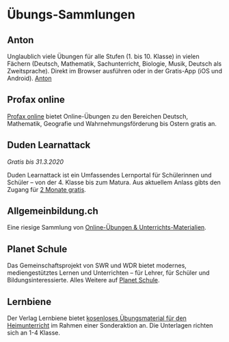 # Übungs-Sammlungen

## Anton

Unglaublich viele Übungen für alle Stufen (1. bis 10. Klasse) in vielen Fächern (Deutsch, Mathematik, Sachunterricht, Biologie, Musik, Deutsch als Zweitsprache). Direkt im Browser ausführen oder in der Gratis-App (iOS und Android). [Anton](https://anton.app/de/)


## Profax online

[Profax online](https://www.profax.ch/profax-flatrate-bis-ostern-kostenlos/) bietet Online-Übungen zu den Bereichen Deutsch, Mathematik, Geografie und Wahrnehmungsförderung bis Ostern gratis an.

## Duden Learnattack
_Gratis bis 31.3.2020_

Duden Learnattack ist ein Umfassendes Lernportal für Schülerinnen und Schüler – von der 4. Klasse bis zum Matura. Aus aktuellem Anlass gibts den Zugang für [2 Monate gratis](https://learnattack.de/corona).

## Allgemeinbildung.ch

Eine riesige Sammlung von [Online-Übungen & Unterrichts-Materialien](https://allgemeinbildung.ch).

## Planet Schule

Das Gemeinschaftsprojekt von SWR und WDR bietet modernes, mediengestütztes Lernen und Unterrichten – für Lehrer, für Schüler und Bildungsinteressierte. Alles Weitere auf [Planet Schule](https://www.planet-schule.de/).

## Lernbiene

Der Verlag Lernbiene bietet [kosenloses Übungsmaterial für den Heimunterricht](https://www.lernbiene.de/Sonderaktion-Heimunterricht/) im Rahmen einer Sonderaktion an. Die Unterlagen richten sich an 1-4 Klasse. 
